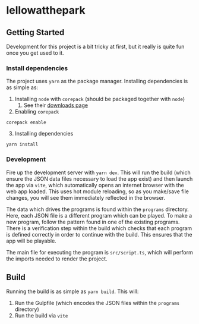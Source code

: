 # lellowatthepark

## Getting Started
Development for this project is a bit tricky at first, but it really is quite fun once you get used to it.

### Install dependencies
The project uses `yarn` as the package manager. Installing dependencies is as simple as:
1. Installing `node` with `corepack` (should be packaged together with `node`)
   1. See their [downloads page](https://nodejs.org/en/download)
2. Enabling `corepack`
```
corepack enable
```
3. Installing dependencies
```
yarn install
```

### Development
Fire up the development server with `yarn dev`. This will run the build (which ensure the JSON data files necessary to load the app exist) and then launch the app via `vite`, which automatically opens an internet browser with the web app loaded. This uses hot module reloading, so as you make/save file changes, you will see them immediately reflected in the browser.

The data which drives the programs is found within the `programs` directory. Here, each JSON file is a different program which can be played. To make a new program, follow the pattern found in one of the existing programs. There is a verification step within the build which checks that each program is defined correctly in order to continue with the build. This ensures that the app will be playable.

The main file for executing the program is `src/script.ts`, which will perform the imports needed to render the project.


## Build
Running the build is as simple as `yarn build`. This will:
1. Run the Gulpfile (which encodes the JSON files within the `programs` directory)
2. Run the build via `vite`
